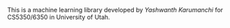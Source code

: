 This is a machine learning library developed by *Yashwanth Karumanchi* for CS5350/6350 in University of Utah.